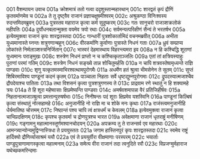 001  वैशम्पायन उवाच
001a क्रोशमात्रं ततो गत्वा ददृशुस्तान्महारथान्
001c शारद्वतं कृपं द्रौणिं कृतवर्माणमेव च
002a ते तु दृष्ट्वैव राजानं प्रज्ञाचक्षुषमीश्वरम्
002c अश्रुकण्ठा विनिःश्वस्य रुदन्तमिदमब्रुवन्
003a पुत्रस्तव महाराज कृत्वा कर्म सुदुष्करम्
003c गतः सानुचरो राजञ्शक्रलोकं महीपतिः
004a दुर्योधनबलान्मुक्ता वयमेव त्रयो रथाः
004c सर्वमन्यत्परिक्षीणं सैन्यं ते भरतर्षभ
005a इत्येवमुक्त्वा राजानं कृपः शारद्वतस्तदा
005c गान्धारीं पुत्रशोकार्तामिदं वचनमब्रवीत्
006a अभीता युध्यमानास्ते घ्नन्तः शत्रुगणान्बहून्
006c वीरकर्माणि कुर्वाणाः पुत्रास्ते निधनं गताः
007a ध्रुवं सम्प्राप्य लोकांस्ते निर्मलाञ्शस्त्रनिर्जितान्
007c भास्वरं देहमास्थाय विहरन्त्यमरा इव
008a न हि कश्चिद्धि शूराणां युध्यमानः पराङ्मुखः
008c शस्त्रेण निधनं प्राप्तो न च कश्चित्कृताञ्जलिः
009a एतां तां क्षत्रियस्याहुः पुराणां परमां गतिम्
009c शस्त्रेण निधनं सङ्ख्ये तान्न शोचितुमर्हसि
010a न चापि शत्रवस्तेषामृध्यन्ते राज्ञि पाण्डवाः
010c शृणु यत्कृतमस्माभिरश्वत्थामपुरोगमैः
011a अधर्मेण हतं श्रुत्वा भीमसेनेन ते सुतम्
011c सुप्तं शिबिरमाविश्य पाण्डूनां कदनं कृतम्
012a पाञ्चाला निहताः सर्वे धृष्टद्युम्नपुरोगमाः
012c द्रुपदस्यात्मजाश्चैव द्रौपदेयाश्च पातिताः
013a तथा विशसनं कृत्वा पुत्रशत्रुगणस्य ते
013c प्राद्रवाम रणे स्थातुं न हि शक्यामहे त्रयः
014a ते हि शूरा महेष्वासाः क्षिप्रमेष्यन्ति पाण्डवाः
014c अमर्षवशमापन्ना वैरं प्रतिजिहीर्षवः
015a निहतानात्मजाञ्श्रुत्वा प्रमत्तान्पुरुषर्षभाः
015c निनीषन्तः पदं शूराः क्षिप्रमेव यशस्विनि
016a पाण्डूनां किल्बिषं कृत्वा संस्थातुं नोत्सहामहे
016c अनुजानीहि नो राज्ञि मा च शोके मनः कृथाः
017a राजंस्त्वमनुजानीहि धैर्यमातिष्ठ चोत्तमम्
017c निष्ठान्तं पश्य चापि त्वं क्षत्रधर्मं च केवलम्
018a इत्येवमुक्त्वा राजानं कृत्वा चाभिप्रदक्षिणम्
018c कृपश्च कृतवर्मा च द्रोणपुत्रश्च भारत
019a अवेक्षमाणा राजानं धृतराष्ट्रं मनीषिणम्
019c गङ्गामनु महात्मानस्तूर्णमश्वानचोदयन्
020a अपक्रम्य तु ते राजन्सर्व एव महारथाः
020c आमन्त्र्यान्योन्यमुद्विग्नास्त्रिधा ते प्रययुस्ततः
021a जगाम हास्तिनपुरं कृपः शारद्वतस्तदा
021c स्वमेव राष्ट्रं हार्दिक्यो द्रौणिर्व्यासाश्रमं ययौ
022a एवं ते प्रययुर्वीरा वीक्षमाणाः परस्परम्
022c भयार्ताः पाण्डुपुत्राणामागस्कृत्वा महात्मनाम्
023a समेत्य वीरा राजानं तदा त्वनुदिते रवौ
023c विप्रजग्मुर्महाराज यथेच्छकमरिन्दमाः

